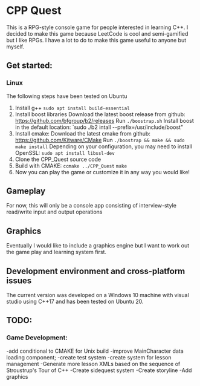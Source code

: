 # CPP Quest

This is a RPG-style console game for people interested in learning C++. I decided to make this game because LeetCode is cool and semi-gamified but I like RPGs. I have a lot to do to make this game useful to anyone but myself. 
 
## Get started:
### Linux
The following steps have been tested on Ubuntu 

1. Install g++
`sudo apt install build-essential`
2. Install boost libraries 
Download the latest boost release from github: https://github.com/bfgroup/b2/releases
Run `./boostrap.sh`
Install boost in the default location: `sudo ./b2 intall --prefix=/usr/include/boost"
3. Install cmake: 
Download the latest cmake from github: https://github.com/Kitware/CMake
Run `./boostrap && make && sudo make install`
Depending on your configuration, you may need to install OpenSSL: `sudo apt install libssl-dev`
4. Clone the CPP_Quest source code
5. Build with CMAKE: 
`ccmake ../CPP_Quest`
`make`
6. Now you can play the game or customize it in any way you would like!

## Gameplay
For now, this will only be a console app consisting of interview-style read/write input and output operations

## Graphics
Eventually I would like to include a graphics engine but I want to work out the game play and learning system first.

## Development environment and cross-platform issues
The current version was developed on a Windows 10 machine with visual studio using C++17 and has been tested on Ubuntu 20.

## TODO:
### Game Development:
-add conditional to CMAKE for Unix build
-improve MainCharacter data loading component; 
-create test system
-create system for lesson management
-Generate more lesson XMLs based on the sequence of Stroustrup's Tour of C++
-Create sidequest system
-Create storyline
-Add graphics
